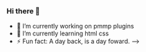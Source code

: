 ### Hi there 👋


- 🔭 I’m currently working on pmmp plugins
- 🌱 I’m currently learning html css
- ⚡ Fun fact: A day back, is a day foward.
-->
